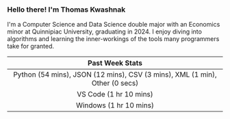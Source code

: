 
### Hello there! I'm Thomas Kwashnak

I'm a Computer Science and Data Science double major with an Economics
minor at Quinnipiac University, graduating in 2024.
I enjoy diving into algorithms and learning the inner-workings of the tools
many programmers take for granted.

| Past Week Stats |
| :---: |
| Python (54 mins), JSON (12 mins), CSV (3 mins), XML (1 min), Other (0 secs) |
| VS Code (1 hr 10 mins) |
| Windows (1 hr 10 mins) |

